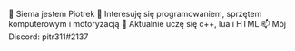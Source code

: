 👋 Siema jestem Piotrek
👀 Interesuję się programowaniem, sprzętem komputerowym i motoryzacją
🌱 Aktualnie uczę się c++, lua i HTML
📫 Mój Discord: pitr311#2137

<!---
pitr311/pitr311 is a ✨ special ✨ repository because its `README.md` (this file) appears on your GitHub profile.
You can click the Preview link to take a look at your changes.
--->
